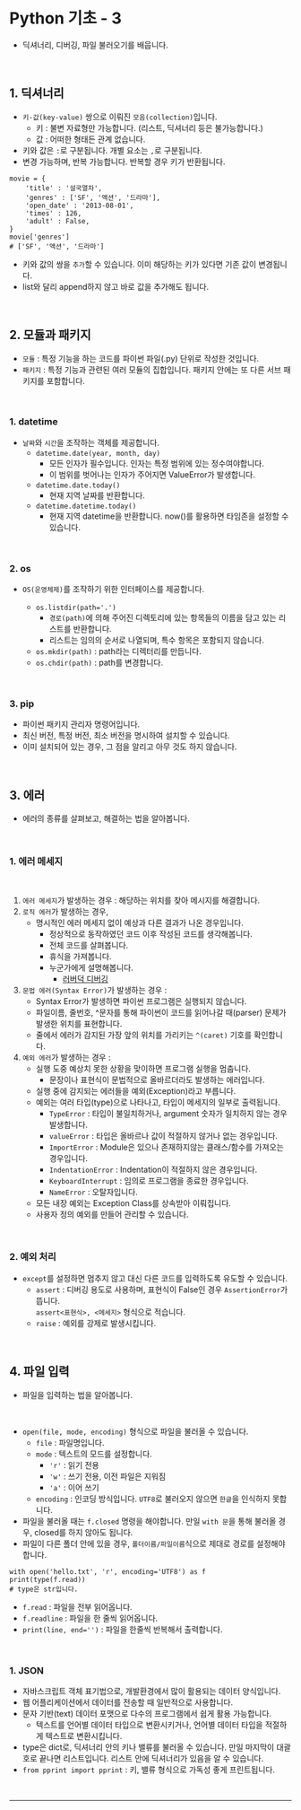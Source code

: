 # Python 기초 - 3
- 딕셔너리, 디버깅, 파일 불러오기를 배웁니다.

&nbsp;
## 1. 딕셔너리
- `키-값(key-value)` 쌍으로 이뤄진 `모음(collection)`입니다.
    - 키 : 불변 자료형만 가능합니다. (리스트, 딕셔너리 등은 불가능합니다.)
    - 값 : 어떠한 형태든 관계 없습니다.
- 키와 값은 `:`로 구분됩니다. 개별 요소는 `,`로 구분됩니다.
- 변경 가능하며, 반복 가능합니다. 반복할 경우 키가 반환됩니다.
```
movie = {
    'title' : '설국열차',
    'genres' : ['SF', '액션', '드라마'],
    'open_date' : '2013-08-01',
    'times' : 126,
    'adult' : False,
}
movie['genres']
# ['SF', '액션', '드라마']
```
- 키와 값의 쌍을 `추가`할 수 있습니다. 이미 해당하는 키가 있다면 기존 값이 변경됩니다.
- list와 달리 append하지 않고 바로 값을 추가해도 됩니다.

&nbsp;
## 2. 모듈과 패키지
- `모듈` : 특정 기능을 하는 코드를 파이썬 파일(.py) 단위로 작성한 것입니다.
- `패키지` : 특정 기능과 관련된 여러 모듈의 집합입니다. 패키지 안에는 또 다른 서브 패키지를 포함합니다.

&nbsp;
### 1. datetime
- `날짜`와 `시간`을 조작하는 객체를 제공합니다.
    - `datetime.date(year, month, day)`
        - 모든 인자가 필수입니다. 인자는 특정 범위에 있는 정수여야합니다.
        - 이 범위를 벗어나는 인자가 주어지면 ValueError가 발생합니다.
    - `datetime.date.today()`
        - 현재 지역 날짜를 반환합니다.
    - `datetime.datetime.today()`
        - 현재 지역 datetime을 반환합니다. now()를 활용하면 타임존을 설정할 수 있습니다.

&nbsp;
### 2. os
- `OS(운영체제)`를 조작하기 위한 인터페이스를 제공합니다.

    - `os.listdir(path='.')`
        - `경로(path)`에 의해 주어진 디렉토리에 있는 항목들의 이름을 담고 있는 리스트를 반환합니다.
        - 리스트는 임의의 순서로 나열되며, 특수 항목은 포함되지 않습니다.
    - `os.mkdir(path)` : path라는 디렉터리를 만듭니다.
    - `os.chdir(path)` : path를 변경합니다.

&nbsp;
### 3. pip
- 파이썬 패키지 관리자 명령어입니다.
- 최신 버전, 특정 버전, 최소 버전을 명시하여 설치할 수 있습니다.
- 이미 설치되어 있는 경우, 그 점을 알리고 아무 것도 하지 않습니다.

&nbsp;
## 3. 에러
- 에러의 종류를 살펴보고, 해결하는 법을 알아봅니다.

&nbsp;
### 1. 에러 메세지
&nbsp;
1. `에러 메세지`가 발생하는 경우 : 해당하는 위치를 찾아 메시지를 해결합니다.
2. `로직 에러`가 발생하는 경우,
    - 명시적인 에러 메세지 없이 예상과 다른 결과가 나온 경우입니다.
        - 정상적으로 동작하였던 코드 이후 작성된 코드를 생각해봅니다.
        - 전체 코드를 살펴봅니다.
        - 휴식을 가져봅니다.
        - 누군가에게 설명해봅니다.
            - [러버덕 디버깅](https://onwah.tistory.com/9)
3. `문법 에러(Syntax Error)`가 발생하는 경우 :
    - Syntax Error가 발생하면 파이썬 프로그램은 실행되지 않습니다.
    - 파일이름, 줄번호, ^문자를 통해 파이썬이 코드를 읽어나갈 때(parser) 문제가 발생한 위치를 표현합니다.
    - 줄에서 에러가 감지된 가장 앞의 위치를 가리키는 `^(caret)` 기호를 확인합니다.
4. `예외 에러`가 발생하는 경우 :
    - 실행 도중 예상치 못한 상황을 맞이하면 프로그램 실행을 멈춥니다.
        - 문장이나 표현식이 문법적으로 올바르더라도 발생하는 에러입니다.
    - 실행 중에 감지되는 에러들을 예외(Exception)라고 부릅니다.
    - 예외는 여러 타입(type)으로 나타나고, 타입이 메세지의 일부로 출력됩니다.
        - `TypeError` : 타입이 불일치하거나, argument 숫자가 일치하지 않는 경우 발생합니다.
        - `valueError` : 타입은 올바르나 값이 적절하지 않거나 없는 경우입니다.
        - `ImportError` : Module은 있으나 존재하지않는 클래스/함수를 가져오는 경우입니다.
        - `IndentationError` : Indentation이 적절하지 않은 경우입니다.
        - `KeyboardInterrupt` : 임의로 프로그램을 종료한 경우입니다.
        - `NameError` : 오탈자입니다.
    - 모든 내장 예외는 Exception Class를 상속받아 이뤄집니다.
    - 사용자 정의 예외를 만들어 관리할 수 있습니다.

&nbsp;
### 2. 예외 처리
- `except`를 설정하면 멈추지 않고 대신 다른 코드를 입력하도록 유도할 수 있습니다.
    - `assert` : 디버깅 용도로 사용하며, 표현식이 False인 경우 `AssertionError`가 뜹니다. <br>`assert<표현식>, <메세지>` 형식으로 적습니다.
    - `raise` : 예외를 강제로 발생시킵니다.

&nbsp;
## 4. 파일 입력
- 파일을 입력하는 법을 알아봅니다.

&nbsp;
- `open(file, mode, encoding)` 형식으로 파일을 불러올 수 있습니다.
    - `file` : 파일명입니다.
    - `mode` : 텍스트의 모드를 설정합니다.
        - `'r'` : 읽기 전용
        - `'w'` : 쓰기 전용, 이전 파일은 지워짐
        - `'a'` : 이어 쓰기
    - `encoding` : 인코딩 방식입니다. `UTF8`로 불러오지 않으면 `한글`을 인식하지 못합니다. 
- 파일을 불러올 때는 `f.closed` 명령을 해야합니다. 만일 `with 문`을 통해 불러올 경우, closed를 하지 않아도 됩니다.
- 파일이 다른 폴더 안에 있을 경우, `폴더이름/파일이름`식으로 제대로 경로를 설정해야합니다.
```
with open('hello.txt', 'r', encoding='UTF8') as f
print(type(f.read))
# type은 str입니다.
```
- `f.read` : 파일을 전부 읽어옵니다.
- `f.readline` : 파일을 한 줄씩 읽어옵니다.
- `print(line, end='')` : 파일을 한줄씩 반복해서 출력합니다.

&nbsp;
### 1. JSON
- 자바스크립트 객체 표기법으로, 개발환경에서 많이 활용되는 데이터 양식입니다.
- 웹 어플리케이션에서 데이터를 전송할 때 일반적으로 사용합니다.
- 문자 기반(text) 데이터 포맷으로 다수의 프로그램에서 쉽게 활용 가능합니다.
    - 텍스트를 언어별 데이터 타입으로 변환시키거나, 언어별 데이터 타입을 적절하게 텍스트로 변환시킵니다.
- type은 dict로, 딕셔너리 안의 키나 밸류를 불러올 수 있습니다. 만일 마지막이 대괄호로 끝나면 리스트입니다. 리스트 안에 딕셔너리가 있음을 알 수 있습니다.
- `from pprint import pprint` : 키, 밸류 형식으로 가독성 좋게 프린트됩니다. 

&nbsp;
***